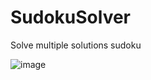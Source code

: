 # SudokuSolver
Solve multiple solutions sudoku

![image](https://user-images.githubusercontent.com/56649205/81633500-499b5f80-93e3-11ea-8683-bf688b00fd0a.png)
